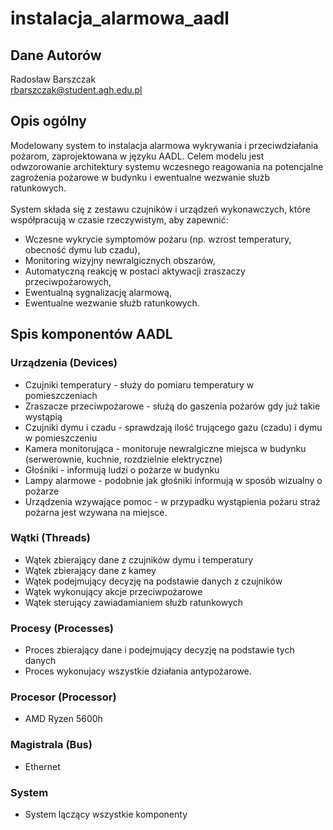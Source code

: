 # instalacja_alarmowa_aadl

## Dane Autorów
Radosław Barszczak
<br>rbarszczak@student.agh.edu.pl


## Opis ogólny
Modelowany system to instalacja alarmowa wykrywania i przeciwdziałania pożarom, zaprojektowana w języku AADL. Celem modelu jest odwzorowanie architektury systemu wczesnego reagowania na potencjalne zagrożenia pożarowe w budynku i ewentualne wezwanie służb ratunkowych.
<br><br>System składa się z zestawu czujników i urządzeń wykonawczych, które współpracują w czasie rzeczywistym, aby zapewnić:
- Wczesne wykrycie symptomów pożaru (np. wzrost temperatury, obecność dymu lub czadu),
- Monitoring wizyjny newralgicznych obszarów,
- Automatyczną reakcję w postaci aktywacji zraszaczy przeciwpożarowych,
- Ewentualną sygnalizację alarmową,
- Ewentualne wezwanie służb ratunkowych.

## Spis komponentów AADL

### Urządzenia (Devices)
- Czujniki temperatury - służy do pomiaru temperatury w pomieszczeniach 
- Zraszacze przeciwpożarowe - służą do gaszenia pożarów gdy już takie wystąpią
- Czujniki dymu i czadu - sprawdzają ilość trującego gazu (czadu) i dymu w pomieszczeniu
- Kamera monitorująca - monitoruje newralgiczne miejsca w budynku (serwerownie, kuchnie, rozdzielnie elektryczne)
- Głośniki - informują ludzi o pożarze w budynku
- Lampy alarmowe - podobnie jak głośniki informują w sposób wizualny o pożarze
- Urządzenia wzywające pomoc - w przypadku wystąpienia pożaru straż pożarna jest wzywana na miejsce.

### Wątki (Threads)

- Wątek zbierający dane z czujników dymu i temperatury
- Wątek zbierający dane z kamey
- Wątek podejmujący decyzję na podstawie danych z czujników
- Wątek wykonujący akcje przeciwpożarowe
- Wątek sterujący zawiadamianiem służb ratunkowych

### Procesy (Processes)

- Proces zbierający dane i podejmujący decyzję na podstawie tych danych
- Proces wykonujacy wszystkie działania antypożarowe.
  
### Procesor (Processor)

- AMD Ryzen 5600h

### Magistrala (Bus)

- Ethernet

### System

- System lączący wszystkie komponenty

